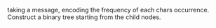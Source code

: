 taking a message, encoding the frequency of each chars occurrence. Construct a binary tree starting from the child nodes. 